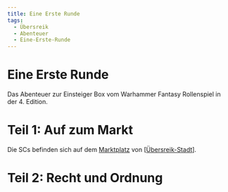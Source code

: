 ```yaml
---
title: Eine Erste Runde
tags:
  - Übersreik
  - Abenteuer
  - Eine-Erste-Runde
---
```


# Eine Erste Runde
Das Abenteuer zur Einsteiger Box vom Warhammer Fantasy Rollenspiel in der 4. Edition.

# Teil 1: Auf zum Markt
Die SCs befinden sich auf dem [Marktplatz](../Orte/Übersreik-Stadt#marktplatz) von [[Übersreik-Stadt]].

# Teil 2: Recht und Ordnung





[//begin]: # "Autogenerated link references for markdown compatibility"
[Übersreik-Stadt]: ../Orte/Übersreik-Stadt "Übersreik (Stadt)"
[//end]: # "Autogenerated link references"